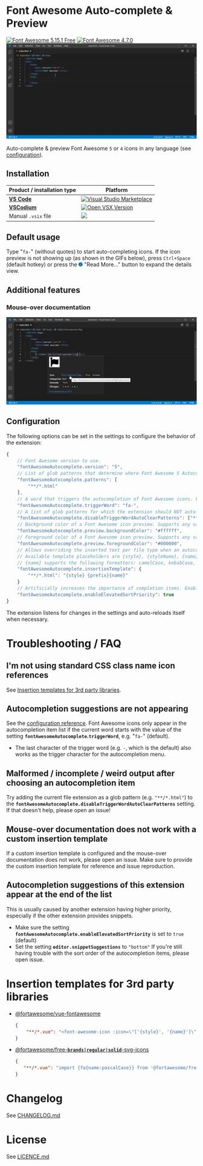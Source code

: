 # Font Awesome Auto-complete & Preview

[![Font Awesome 5.15.1 Free](https://img.shields.io/badge/Font%20Awesome%20Free-5.15.1-%23339af0)](https://fontawesome.com) [![Font Awesome 4.7.0](https://img.shields.io/badge/Font%20Awesome-4.7.0-%231d9d74)](https://fontawesome.com/v4.7.0/)
![](https://github.com/Janne252/vscode-fontawesome-auto-complete/raw/master/media/video/demo-autocomplete.gif)

Auto-complete & preview Font Awesome `5` or `4` icons in any language (see [configuration](#configuration)).

## Installation
| Product / installation type | Platform |
|-----------------------|----------------------|
|[**VS Code**](https://code.visualstudio.com/)|[![Visual Studio Marketplace](https://img.shields.io/visual-studio-marketplace/v/Janne252.fontawesome-autocomplete?label=Visual%20Studio%20Marketplace)](https://marketplace.visualstudio.com/items?itemName=Janne252.fontawesome-autocomplete)|
|[**VSCodium**](https://vscodium.com/)|[![Open VSX Version](https://img.shields.io/open-vsx/v/janne252/fontawesome-autocomplete?label=Open%20VSX%20Registry)](https://open-vsx.org/extension/Janne252/fontawesome-autocomplete)|
|Manual `.vsix` file|[![](https://img.shields.io/github/v/release/Janne252/vscode-fontawesome-auto-complete?label=Releases%20on%20GitHub)](https://github.com/Janne252/vscode-fontawesome-auto-complete/releases)|


## Default usage
Type "`fa-`" (without quotes) to start auto-completing icons. If the icon preview is not showing up (as shown in the GIFs below), press `Ctrl+Space` (default hotkey) or press the ![](https://github.com/Janne252/vscode-fontawesome-auto-complete/raw/master/image/vscode-gui-read-more.png) "Read More..." button to expand the details view.

## Additional features

### Mouse-over documentation
![](https://github.com/Janne252/vscode-fontawesome-auto-complete/raw/master/media/image/demo-hover.png)

## Configuration
The following options can be set in the settings to configure the behavior of the extension:
```javascript
{
    // Font Awesome version to use.
    "fontAwesomeAutocomplete.version": "5",
    // List of glob patterns that determine where Font Awesome 5 Autocomplete will provide suggestions.
    "fontAwesomeAutocomplete.patterns": [
        "**/*.html"
    ],
    // A word that triggers the autocompletion of Font Awesome icons. Last character of the trigger word is also the trigger character for autocompletion menu.
    "fontAwesomeAutocomplete.triggerWord": "fa-",
    // A list of glob patterns for which the extension should NOT auto-remove the trigger word when a font class name is inserted from the autocompletion list.
    "fontAwesomeAutocomplete.disableTriggerWordAutoClearPatterns": ["**/*.html"],
    // Background color of a Font Awesome icon preview. Supports any valid CSS color.
    "fontAwesomeAutocomplete.preview.backgroundColor": "#ffffff",
    // Foreground color of a Font Awesome icon preview. Supports any valid CSS color.
    "fontAwesomeAutocomplete.preview.foregroundColor": "#000000",
    // Allows overriding the inserted text per file type when an autocompletion item is selected. 
    // Available template placeholders are {style}, {styleName}, {name}, and {prefix}. 
    // {name} supports the following formatters: camelCase, kebabCase, pascalCase, and snakeCase. Usage: {name:formatter}, e.g. {name:camelCase}
    "fontAwesomeAutocomplete.insertionTemplate": {
        "**/*.html": "{style} {prefix}{name}"
    }
    // Artificially increases the importance of completion items. Enabled by default as FontAwesome Autocomplete extension only provides suggestions based on the triggerWord setting.
    "fontAwesomeAutocomplete.enableElevatedSortPriority": true
}
```
The extension listens for changes in the settings and auto-reloads itself when necessary. 

# Troubleshooting / FAQ
## I'm not using standard CSS class name icon references
See [Insertion templates for 3rd party libraries](#insertion-templates-for-3rd-party-libraries).

## Autocompletion suggestions are not appearing
See the [configuration reference](#configuration).
Font Awesome icons only appear in the autocompletion item list if the current word starts with the value of the setting **`fontAwesomeAutocomplete`.`triggerWord`**, e.g. "`fa-`" (default).
   - The last character of the trigger word (e.g. `-`, which is the default) also works as the trigger character for the autocompletion menu.

## Malformed / incomplete / weird output after choosing an autocompletion item
Try adding the current file extension as a glob pattern (e.g. `"**/*.html"`) to the **`fontAwesomeAutocomplete.disableTriggerWordAutoClearPatterns`** setting. If that doesn't help, please open an issue!

## Mouse-over documentation does not work with a custom insertion template
If a custom insertion template is configured and the mouse-over documentation does not work, please open an issue. Make sure to provide the custom insertion template for reference and issue reproduction.

## Autocompletion suggestions of this extension appear at the end of the list
This is usually caused by another extension having higher priority, especially if the other extension provides snippets.
- Make sure the setting **`fontAwesomeAutocomplete.enableElevatedSortPriority`** is set to `true` (default)
- Set the setting **`editor.snippetSuggestions`** to `"bottom"`
If you're still having trouble with the sort order of the autocompletion items, please open issue. 

# Insertion templates for 3rd party libraries
-  [@fortawesome/vue-fontawesome](https://github.com/FortAwesome/vue-fontawesome)
    ```json
    {
        "**/*.vue": "<font-awesome-icon :icon=\"['{style}', '{name}']\" />"
    }
    ```
-  [@fortawesome/free-**`brands|regular|solid`**-svg-icons](https://github.com/FortAwesome/Font-Awesome)
    ```json
   {
       "**/*.vue": "import {fa{name:pascalCase}} from '@fortawesome/free-{styleName}-svg-icons';"
   }
    ```

# Changelog
See [CHANGELOG.md](https://github.com/Janne252/vscode-fontawesome-auto-complete/blob/master/CHANGELOG.md)

# License
See [LICENCE.md](https://github.com/Janne252/vscode-fontawesome-auto-complete/blob/master/LICENCE.md)
 
